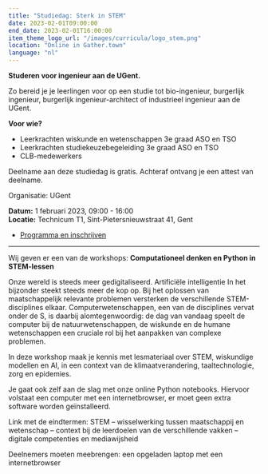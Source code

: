 ```yaml
---
title: "Studiedag: Sterk in STEM"
date: 2023-02-01T09:00:00
end_date: 2023-02-01T16:00:00
item_theme_logo_url: "/images/curricula/logo_stem.png"
location: "Online in Gather.town"
language: "nl"
---
```

**Studeren voor ingenieur aan de UGent.** 

Zo bereid je je leerlingen voor op een studie tot bio-ingenieur, burgerlijk ingenieur, burgerlijk ingenieur-architect of industrieel ingenieur aan de UGent.

**Voor wie?**
- Leerkrachten wiskunde en wetenschappen 3e graad ASO en TSO
- Leerkrachten studiekeuzebegeleiding 3e graad ASO en TSO
- CLB-medewerkers

Deelname aan deze studiedag is gratis. Achteraf ontvang je een attest van deelname.

Organisatie: UGent

**Datum:** 1 februari 2023, 09:00 - 16:00<br>
**Locatie:** Technicum T1, Sint-Pietersnieuwstraat 41, Gent

- [Programma en inschrijven](https://www.ugent.be/studerenvooringenieur)

***
Wij geven er een van de workshops: **Computationeel denken en Python in STEM-lessen**

Onze wereld is steeds meer gedigitaliseerd. Artificiële intelligentie In het bijzonder steekt steeds meer de kop op. Bij het oplossen van maatschappelijk relevante problemen versterken de verschillende STEM-disciplines elkaar. Computerwetenschappen, een van de disciplines vervat onder de S, is daarbij alomtegenwoordig: de dag van vandaag speelt de computer bij de natuurwetenschappen, de wiskunde en de humane wetenschappen een cruciale rol bij het aanpakken van complexe problemen.  

In deze workshop maak je kennis met lesmateriaal over STEM, wiskundige modellen en AI, in een context van de klimaatverandering, taaltechnologie, zorg en epidemies.   

Je gaat ook zelf aan de slag met onze online Python notebooks. Hiervoor volstaat een computer met een internetbrowser, er moet geen extra software worden geïnstalleerd. 

Link met de eindtermen: STEM – wisselwerking tussen maatschappij en wetenschap – context bij de leerdoelen van de verschillende vakken – digitale competenties en mediawijsheid 

Deelnemers moeten meebrengen: een opgeladen laptop met een internetbrowser 
